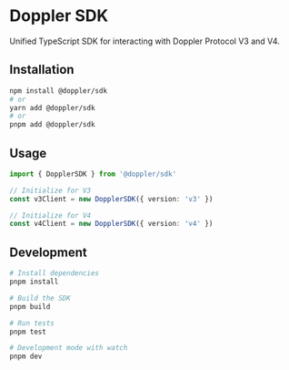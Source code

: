 # Doppler SDK

Unified TypeScript SDK for interacting with Doppler Protocol V3 and V4.

## Installation

```bash
npm install @doppler/sdk
# or
yarn add @doppler/sdk
# or
pnpm add @doppler/sdk
```

## Usage

```typescript
import { DopplerSDK } from '@doppler/sdk'

// Initialize for V3
const v3Client = new DopplerSDK({ version: 'v3' })

// Initialize for V4
const v4Client = new DopplerSDK({ version: 'v4' })
```

## Development

```bash
# Install dependencies
pnpm install

# Build the SDK
pnpm build

# Run tests
pnpm test

# Development mode with watch
pnpm dev
```
